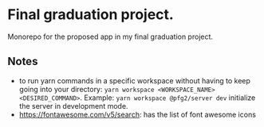 # Final graduation project.

Monorepo for the proposed app in my final graduation project.

## Notes

- to run yarn commands in a specific workspace without having to keep going into your directory: `yarn workspace <WORKSPACE_NAME> <DESIRED_COMMAND>`. Example: `yarn workspace @pfg2/server dev` initialize the server in development mode.
- https://fontawesome.com/v5/search: has the list of font awesome icons
